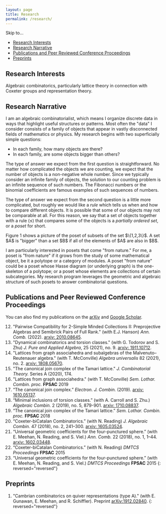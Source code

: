 ```yaml
---
layout: page
title: Research
permalink: /research/
---
```


Skip to...
- [Research Interests](#research-interests)
- [Research Narrative](#research-narrative)
- [Publications and Peer Reviewed Conference Proceedings](#publications-and-peer-reviewed-conference-proceedings)
- [Preprints](#preprints)

## Research Interests

Algebraic combinatorics, particularly lattice theory in connection with Coxeter groups and representation theory.

## Research Narrative

I am an algebraic combinatorialist, which means I organize discrete data in ways that highlight useful structures or patterns. Most often the "data" I consider consists of a family of objects that appear in vastly disconnected fields of mathematics or physics. My research begins with two superficially simple questions:
- In each family, how many objects are there?
- In each family, are some objects bigger than others?

The type of answer we expect from the first question is straightforward. No matter how complicated the objects we are counting, we expect that the number of objects is a non-negative whole number. Since we typically consider an infinite family of objects, the solution to our counting problem is an infinite sequence of such numbers. The Fibonacci numbers or the binomial coefficients are famous examples of such sequences of numbers.

The type of answer we expect from the second question is a little more complicated, but roughly we would like a *rule* which tells us when and how to compare different objects. It is possible that some of our objects may not be comparable at all. For this reason, we say that a set of objects together with a rule $(\le)$ that compares some of the objects is a *partially ordered set*, or a *poset* for short.

<div class="right">
 <script type="text/tikz">
  \begin{tikzpicture}
   %\draw[help lines] (-3,-3) grid (5,5);
   \node [below] at (0,0) {Empty Set};
    \node [above, left] at (-2,1.01) {$\{1\}$};
     \node [above] at (0,.85) {$\{2\}$};
      \node [above, right] at (2,1.01) {$\{3\}$};
      \node [above] at (-1.5,1.75) {$\{1,2\}$};
      \node [above] at (1.5,1.75) {$\{2,3\}$};
      \node [above] at (0,1.83) {$\{1,3\}$};
       \node[above] at (0,3) {$\{1,2,3\}$};
       \node[above] at (0,-2) {Figure 1. A poset.};
  \draw (0,0) --(-2,1);
  \draw (0,0) --(2,1);
  \draw (0,0) --(0,.9);
  \draw (-2,1) -- (-1.5,1.8);
  \draw (-.25,.95) -- (-1.5, 1.8);
  \draw (0.25,.95) -- (1.5, 1.8);
  \draw (2,1) -- (1.5, 1.8);
  \draw(-2,1) -- (0,1.85);
  \draw(2,1) -- (0, 1.85);
  \draw(0,3) -- (0, 2.5);
  \draw(-1,2.3) -- (0, 3);
  \draw(1,2.3) -- (0,3);
  \end{tikzpicture}
 </script>
</div>
Figure 1 shows a picture of the poset of subsets of the set $\{1,2,3\}$. A set $A$ is "bigger" than a set $B$ if all of the elements of $A$ are also in $B$.

I am particularly interested in posets that come "from nature." For me, a poset is "from nature" if it grows from the study of some mathematical object, be it a polytope or a category of modules. A poset "from nature" could be a poset whose Hasse diagram (or underlying graph) is the one-skeleton of a polytope; or a poset whose elements are collections of certain subcategories. My research program leverages the geometric and algebraic structure of such posets to answer combinatorial questions.

<!-- Publications -->
## Publications and Peer Reviewed Conference Proceedings
You can also find my publications on the [arXiv](https://arxiv.org/search/math?searchtype=author&query=Barnard%2C+E) and [Google Scholar](https://scholar.google.com/citations?user=Lr5Hl80AAAAJ).

<!-- 
Convert your LaTeX publications list from LaTeX to Markdown syntax: https://pandoc.org/try/?text=&from=latex&to=gfm
Paste the generated Markdown below, and edit as needed.
Or, just add your publications using Markdown syntax below.
-->

12. "Pairwise Compatibility for 2-Simple Minded Collections II: Preprojective Algebras and Semibrick Pairs of Full Rank." (with E.J. Hanson) *Ann. Comb.* (2022). [arxiv: 2010.08645][].
11. "Dynamical combinatorics and torsion classes." (with G. Todorov and S. Zhu) *J. Pure and Applied Algebra*, 25 (2021), no. 9. [arxiv: 1911.10712][].
10. "Lattices from graph associahedra and subalgebras of the Malvenuto–Reutenauer algebra." (with T. McConville) *Algebra universalis* 82 (2021), no. 2. [arxiv: 1808.05670][].
9. "The canonical join complex of the Tamari lattice." *J. Combinatorial Theory.* Series A (2020), 174.
8. "Lattices from graph associahedra." (with T. McConville) *Sem. Lothar. Combin. proc.* **FPSAC** 2019
7. “The canonical join complex.” *Electron. J. Combin.* (2019). [arxiv: 1610.05137][].
6. “Minimal inclusions of torsion classes.” (with A. Carroll and S. Zhu.) *Algebraic Combin.* 2 (2019), no. 5, 879-901. [arxiv: 1710.08837][].
5. “The canonical join complex of the Tamari lattice.” *Sem. Lothar. Combin. proc.* **FPSAC** 2018
4. “Coxeter-biCatalan Combinatorics.” (with N. Reading) *J. Algebraic Combin.* 47 (2018), no. 2, 241–300. [arxiv: 1605.03524][].
3. “Universal geometric coefficients for the four-punctured sphere.” (with E. Meehan, N. Reading, and S. Viel.) *Ann. Comb.* 22 (2018), no. 1, 1–44. [arxiv: 1602.03448][].
2. “Coxeter-biCatalan Combinatorics.” (with N. Reading) *DMTCS Proceedings* **FPSAC** 2015 
1. “Universal geometric coefficients for the four-punctured sphere.” (with E. Meehan, N. Reading, and S. Viel.) *DMTCS Proceedings* **FPSAC** 2015
{: reversed="reversed"}

  [arxiv: 2010.08645]: https://arxiv.org/abs/2010.08645
  [arxiv: 1911.10712]: https://arxiv.org/abs/1911.10712
  [arxiv: 1808.05670]: https://arxiv.org/abs/1808.05670
  [arxiv: 1610.05137]: https://arxiv.org/abs/1610.05137
  [arxiv: 1710.08837]: https://arxiv.org/abs/1710.08837
  [arxiv: 1605.03524]: https://arxiv.org/abs/1605.03524
  [arxiv: 1602.03448]: https://arxiv.org/abs/1602.03448
  
## Preprints

1. "Cambrian combinatorics on quiver representations (type A)." (with E. Gunawan, E. Meehan, and R. Schiffler). Preprint [arXiv:1912.02840][].
{: reversed="reversed"}

  [arXiv:1912.02840]: https://arxiv.org/abs/1912.02840
